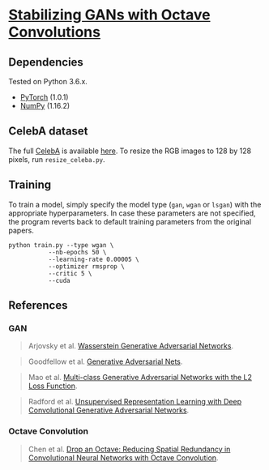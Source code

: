 # [Stabilizing GANs with Octave Convolutions](https://ift6135h18.wordpress.com)

## Dependencies
Tested on Python 3.6.x.
* [PyTorch](http://pytorch.org/) (1.0.1)
* [NumPy](http://www.numpy.org/) (1.16.2)



## CelebA dataset
The full [CelebA](http://mmlab.ie.cuhk.edu.hk/projects/CelebA.html) is available [here](https://drive.google.com/open?id=1p6WtrxprsjsiedQJkKVoiqvdrP1m9BuF). To resize the RGB images to 128 by 128 pixels, run `resize_celeba.py`.

## Training
To train a model, simply specify the model type (`gan`, `wgan` or `lsgan`) with the appropriate hyperparameters. In case these parameters are not specified, the program reverts back to default training parameters from the original papers.

```
python train.py --type wgan \
           --nb-epochs 50 \
           --learning-rate 0.00005 \
           --optimizer rmsprop \
           --critic 5 \
           --cuda
```



## References

### GAN
>Arjovsky et al. [Wasserstein Generative Adversarial Networks](https://arxiv.org/abs/1701.07875).

>Goodfellow et al. [Generative Adversarial Nets](https://arxiv.org/abs/1406.2661).

>Mao et al. [Multi-class Generative Adversarial Networks with the L2 Loss Function](https://arxiv.org/abs/1511.06434).

>Radford et al. [Unsupervised Representation Learning with Deep Convolutional Generative Adversarial Networks](https://arxiv.org/abs/1511.06434). 

### Octave Convolution
>Chen et al. [Drop an Octave: Reducing Spatial Redundancy in Convolutional Neural Networks with Octave Convolution](https://arxiv.org/abs/1904.05049).

